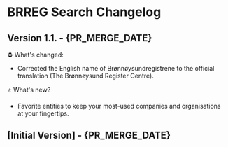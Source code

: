 # BRREG Search Changelog

## Version 1.1. - {PR_MERGE_DATE}

♻️ What's changed:

- Corrected the English name of Brønnøysundregistrene to the official translation (The Brønnøysund Register Centre).

⭐ What's new?

- Favorite entities to keep your most-used companies and organisations at your fingertips.

## [Initial Version] - {PR_MERGE_DATE}
